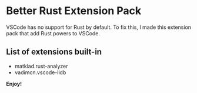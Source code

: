 # Better Rust Extension Pack

VSCode has no support for Rust by default.
To fix this, I made this extension pack that add Rust powers to VSCode.

## List of extensions built-in

- matklad.rust-analyzer
- vadimcn.vscode-lldb

**Enjoy!**
